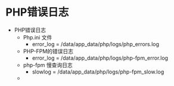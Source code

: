# PHP错误日志

* PHP错误日志
  * Php.ini 文件
    * error_log = /data/app_data/php/logs/php_errors.log
  * PHP-FPM的错误日志
    * error_log = /data/app_data/php/logs/php-fpm_error.log
  * php-fpm 慢查询日志
    * slowlog = /data/app_data/php/logs/php-fpm_slow.log
  * 

